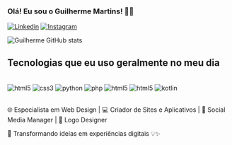 ### Olá! Eu sou o Guilherme Martins! ✌🏼

[![Linkedin](https://img.shields.io/badge/LinkedIn-0077B5?style=for-the-badge&logo=linkedin&logoColor=white)](https://www.linkedin.com/in/guilherme-martins-7a206220a/)
[![Instagram](https://img.shields.io/badge/Instagram-E4405F?style=for-the-badge&logo=instagram&logoColor=white)](https://www.instagram.com/gmweb2021/)


![Guilherme GitHub stats](https://github-readme-stats.vercel.app/api?username=GuilhermeMartins77&show_icons=true&theme=dark)



## Tecnologias que eu uso geralmente no meu dia 

<div style="display: inline_block"><br/>
    <img align="center" alt="html5"src="https://img.shields.io/badge/HTML5-E34F26?style=for-the-badge&logo=html5&logoColor=white" />
    <img align="center" alt="css3"src="https://img.shields.io/badge/CSS3-1572B6?style=for-the-badge&logo=css3&logoColor=white" />
    <img align="center" alt="python"src="https://img.shields.io/badge/Python-14354C?style=for-the-badge&logo=python&logoColor=whitee" />
    <img align="center" alt="php"src="https://img.shields.io/badge/PHP-777BB4?style=for-the-badge&logo=php&logoColor=white" />
    <img align="center" alt="html5"src="https://img.shields.io/badge/React-20232A?style=for-the-badge&logo=react&logoColor=61DAFB" />
    <img align="center" alt="html5"src="https://img.shields.io/badge/React_Native-20232A?style=for-the-badge&logo=react&logoColor=61DAFB" />
    <img align="center" alt="kotlin"src="https://img.shields.io/badge/React_Native-20232A?style=for-the-badge&logo=react&logoColor=61DAFB" />
</div><br/>

🌐 Especialista em Web Design | 💻 Criador de Sites e Aplicativos | 📱 Social Media Manager | 🎨 Logo Designer

🚀 Transformando ideias em experiências digitais 💡✨
